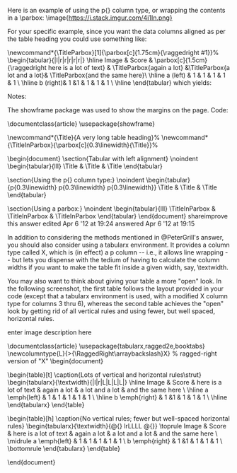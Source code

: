 Here is an example of using the p{} column type, or wrapping the contents in a \parbox:
\image{https://i.stack.imgur.com/4i1In.png}

For your specific example, since you want the data columns aligned as per the table heading you could use something like:

\newcommand*{\TitleParbox}[1]{\parbox[c]{1.75cm}{\raggedright #1}}%
\begin{tabular}{|l|r|r|r|r|r|}
    \hline
    Image & Score  & \parbox[c]{1.5cm}{\raggedright here is a lot of text} & \TitleParbox{again a lot} &\TitleParbox{a lot and a lot}& \TitleParbox{and the same here}\\ \hline
    a \(left\) & 1 & 1 & 1 & 1 & 1  \\ \hline
    b \(right\)&  1 &1 & 1 & 1 & 1  \\  \hline
\end{tabular}
which yields:



Notes:

The showframe package was used to show the margins on the page.
Code:

\documentclass{article}
\usepackage{showframe}

\newcommand*{\Title}{A very long table heading}%
\newcommand*{\TitleInParbox}{\parbox[c]{0.3\linewidth}{\Title}}%

\begin{document}
\section{Tabular with left alignment}
\noindent
\begin{tabular}{lll}
\Title & \Title & \Title
\end{tabular}

\section{Using the p\{\} column type:}
\noindent
\begin{tabular}{p{0.3\linewidth} p{0.3\linewidth} p{0.3\linewidth}}
\Title & \Title & \Title
\end{tabular}

\section{Using a parbox:}
\noindent
\begin{tabular}{lll}
\TitleInParbox & \TitleInParbox & \TitleInParbox
\end{tabular}
\end{document}
shareimprove this answer
edited Apr 6 '12 at 19:24
answered Apr 6 '12 at 19:15

In addition to considering the methods mentioned in @PeterGrill's answer, you should also consider using a tabularx environment. It provides a column type called X, which is (in effect) a p column -- i.e., it allows line wrapping -- but lets you dispense with the tedium of having to calculate the column widths if you want to make the table fit inside a given width, say, \textwidth.

You may also want to think about giving your table a more "open" look. In the following screenshot, the first table follows the layout provided in your code (except that a tabularx environment is used, with a modified X column type for columns 3 thru 6), whereas the second table achieves the "open" look by getting rid of all vertical rules and using fewer, but well spaced, horizontal rules.

enter image description here

\documentclass{article}
\usepackage{tabularx,ragged2e,booktabs}
\newcolumntype{L}{>{\RaggedRight\arraybackslash}X} % ragged-right version of "X"
\begin{document}

\begin{table}[t]
\caption{Lots of vertical and horizontal rules\strut}
\begin{tabularx}{\textwidth}{|l|r|L|L|L|L|}
\hline
Image & Score  & here is a lot of text & again a lot & a lot and a lot & and the same here \\ \hline
a \emph{left}  & 1 & 1 & 1 & 1 & 1  \\ \hline
b \emph{right} &  1 &1 & 1 & 1 & 1  \\ \hline
\end{tabularx}
\end{table}

\begin{table}[h]
\caption{No vertical rules; fewer but well-spaced horizontal rules}
\begin{tabularx}{\textwidth}{@{} lrLLLL @{}}
\toprule
Image & Score  & here is a lot of text & again a lot & a lot and a lot & and the same here \\ \midrule
a \emph{left}  & 1 & 1 & 1 & 1 & 1  \\
b \emph{right} &  1 &1 & 1 & 1 & 1  \\ \bottomrule
\end{tabularx}
\end{table}

\end{document}
